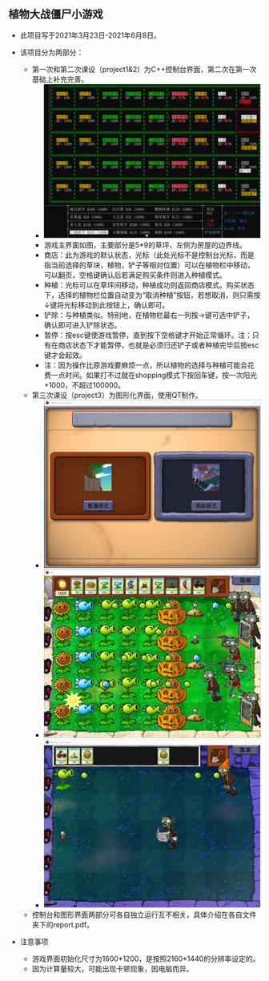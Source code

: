 ## 植物大战僵尸小游戏

- 此项目写于2021年3月23日-2021年6月8日。

- 该项目分为两部分：

  - 第一次和第二次课设（project1&2）为C++控制台界面，第二次在第一次基础上补充完善。
    - ![image-20230311191130285](https://github.com/DWzxy/PVZ-2021spring/blob/main/img/image-20230311191130285.png)
    - 游戏主界面如图，主要部分是5*9的草坪，左侧为房屋的边界线。
    - 商店：此为游戏的默认状态，光标（此处光标不是控制台光标，而是指当前选择的草块，植物，铲子等相对位置）可以在植物栏中移动，可以翻页，空格键确认后若满足购买条件则进入种植模式。
    - 种植：光标可以在草坪间移动，种植成功则返回商店模式。购买状态下，选择的植物栏位置自动变为“取消种植”按钮，若想取消，则只需按↓键将光标移动到此按钮上，确认即可。
    - 铲除：与种植类似。特别地，在植物栏最右一列按→键可选中铲子，确认即可进入铲除状态。
    - 暂停：按esc键使游戏暂停，直到按下空格键才开始正常循环。注：只有在商店状态下才能暂停，也就是必须归还铲子或者种植完毕后按esc键才会起效。
    - 注：因为操作比原游戏要麻烦一点，所以植物的选择与种植可能会花费一点时间。如果打不过就在shopping模式下按回车键，按一次阳光+1000，不超过100000。
  - 第三次课设（project3）为图形化界面，使用QT制作。
    - ![image-20230311191555568](https://github.com/DWzxy/PVZ-2021spring/blob/main/img/image-20230311191555568.png)
    - ![image-20230311191625959](https://github.com/DWzxy/PVZ-2021spring/blob/main/img/image-20230311191625959.png)
    - ![image-20230311191643060](https://github.com/DWzxy/PVZ-2021spring/blob/main/img/image-20230311191643060.png)
  - 控制台和图形界面两部分可各自独立运行互不相关，具体介绍在各自文件夹下的report.pdf。

- 注意事项

  - 游戏界面初始化尺寸为1600*1200，是按照2160\*1440的分辨率设定的。
  - 因为计算量较大，可能出现卡顿现象，因电脑而异。
 
